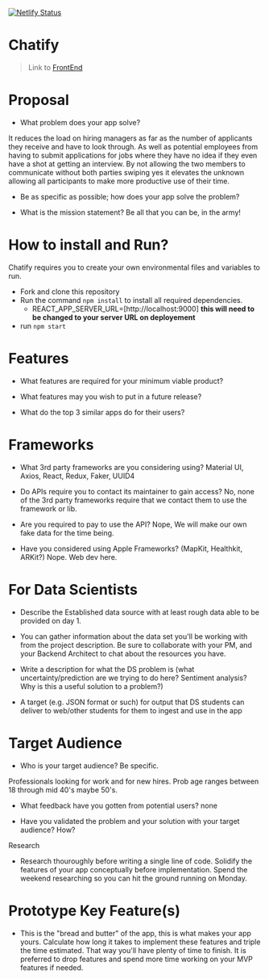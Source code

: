 [![Netlify Status](https://api.netlify.com/api/v1/badges/a265e8a0-69ee-4ac6-800c-645010319293/deploy-status)](https://app.netlify.com/sites/getchatify/deploys)

# **Chatify**

> Link to [FrontEnd](https://getchatify.netlify.com/)


# Proposal

-   What problem does your app solve?

It reduces the load on hiring managers as far as the number of applicants they receive and have to look through.
As well as potential employees from having to submit applications for jobs where they have no idea if they even
have a shot at getting an interview. By not allowing the two members to communicate without both parties swiping
yes it elevates the unknown allowing all participants to make more productive use of their time.

-   Be as specific as possible; how does your app solve the problem?

-   What is the mission statement?
    Be all that you can be, in the army!


# How to install and Run?

Chatify requires you to create your own environmental files and variables to run.

- Fork and clone this repository
- Run the command `npm install` to install all required dependencies.
  - REACT_APP_SERVER_URL=[http://localhost:9000] **this will need to be changed to your server URL on deployement**
- run `npm start`

# Features

-   What features are required for your minimum viable product?

-   What features may you wish to put in a future release?

-   What do the top 3 similar apps do for their users?

# Frameworks

-   What 3rd party frameworks are you considering using?
    Material UI, Axios, React, Redux, Faker, UUID4

-   Do APIs require you to contact its maintainer to gain access?
    No, none of the 3rd party frameworks require that we contact them to use the framework or lib.

-   Are you required to pay to use the API?
    Nope, We will make our own fake data for the time being.

-   Have you considered using Apple Frameworks? (MapKit, Healthkit, ARKit?)
    Nope. Web dev here.

# For Data Scientists

-   Describe the Established data source with at least rough data able to be provided on day 1.

-   You can gather information about the data set you&#39;ll be working with from the project description. Be sure to collaborate with your PM, and your Backend Architect to chat about the resources you have.

-   Write a description for what the DS problem is (what uncertainty/prediction are we trying to do here? Sentiment analysis? Why is this a useful solution to a problem?)

-   A target (e.g. JSON format or such) for output that DS students can deliver to web/other students for them to ingest and use in the app

# Target Audience

-   Who is your target audience? Be specific.

Professionals looking for work and for new hires. Prob age ranges between 18 through mid 40's maybe 50's.

-   What feedback have you gotten from potential users?
    none

-   Have you validated the problem and your solution with your target audience? How?

Research

-   Research thouroughly before writing a single line of code. Solidify the features of your app conceptually before implementation. Spend the weekend researching so you can hit the ground running on Monday.

# Prototype Key Feature(s)

-   This is the &quot;bread and butter&quot; of the app, this is what makes your app yours. Calculate how long it takes to implement these features and triple the time estimated. That way you&#39;ll have plenty of time to finish. It is preferred to drop features and spend more time working on your MVP features if needed.

